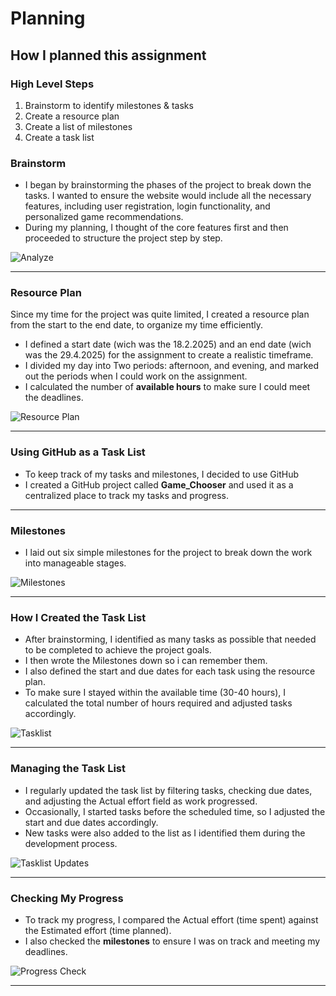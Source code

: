 # Planning

## How I planned this assignment

### High Level Steps
1. Brainstorm to identify milestones & tasks
2. Create a resource plan
3. Create a list of milestones
4. Create a task list

### Brainstorm
* I began by brainstorming the phases of the project to break down the tasks. I wanted to ensure the website would include all the necessary features, including user registration, login functionality, and personalized game recommendations.
* During my planning, I thought of the core features first and then proceeded to structure the project step by step.

![Analyze][sketch1]

---

### Resource Plan
Since my time for the project was quite limited, I created a resource plan from the start to the end date, to organize my time efficiently.
* I defined a start date (wich was the 18.2.2025) and an end date (wich was the 29.4.2025) for the assignment to create a realistic timeframe.
* I divided my day into Two periods: afternoon, and evening, and marked out the periods when I could work on the assignment.
* I calculated the number of **available hours** to make sure I could meet the deadlines.
  
![Resource Plan][plan1]

---

### Using GitHub as a Task List
* To keep track of my tasks and milestones, I decided to use GitHub
* I created a GitHub project called **Game_Chooser** and used it as a centralized place to track my tasks and progress.
---

### Milestones
* I laid out six simple milestones for the project to break down the work into manageable stages.
  
![Milestones][plan2]

---

### How I Created the Task List
* After brainstorming, I identified as many tasks as possible that needed to be completed to achieve the project goals.
* I then wrote the Milestones down so i can remember them.
* I also defined the start and due dates for each task using the resource plan.
* To make sure I stayed within the available time (30-40 hours), I calculated the total number of hours required and adjusted tasks accordingly.

![Tasklist][plan3]

---

### Managing the Task List
* I regularly updated the task list by filtering tasks, checking due dates, and adjusting the Actual effort field as work progressed.
* Occasionally, I started tasks before the scheduled time, so I adjusted the start and due dates accordingly.
* New tasks were also added to the list as I identified them during the development process.

![Tasklist Updates][plan5]

---

### Checking My Progress
* To track my progress, I compared the Actual effort (time spent) against the Estimated effort (time planned).
* I also checked the **milestones** to ensure I was on track and meeting my deadlines.
  
![Progress Check][plan7]

---


[plan1]: ../resources/images/plan-resource-plan.jpg
[plan2]: ../resources/images/plan-milestones.JPG
[plan3]: ../resources/images/plan-tasklist-01.JPG
[plan4]: ../resources/images/plan-tasklist-02.JPG
[plan5]: ../resources/images/plan-tasklist-03.JPG
[plan6]: ../resources/images/plan-gantt-01.JPG
[plan7]: ../resources/images/plan-check-progress-01.JPG

[sketch1]: ..resources/images/analyze-plan-01.jpeg

